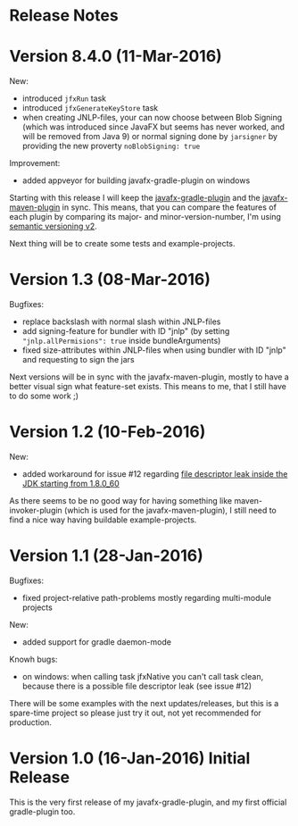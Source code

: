 Release Notes
=============

# Version 8.4.0 (11-Mar-2016)

New:
* introduced `jfxRun` task
* introduced `jfxGenerateKeyStore` task
* when creating JNLP-files, your can now choose between Blob Signing (which was introduced since JavaFX but seems has never worked, and will be removed from Java 9) or normal signing done by `jarsigner` by providing the new proverty `noBlobSigning: true`

Improvement:
* added appveyor for building javafx-gradle-plugin on windows

Starting with this release I will keep the [javafx-gradle-plugin](https://github.com/FibreFoX/javafx-gradle-plugin) and the [javafx-maven-plugin](https://github.com/javafx-maven-plugin/javafx-maven-plugin) in sync. This means, that you can compare the features of each plugin by comparing its major- and minor-version-number, I'm using [semantic versioning v2](http://semver.org/spec/v2.0.0.html).

Next thing will be to create some tests and example-projects.



# Version 1.3 (08-Mar-2016)

Bugfixes:
* replace backslash with normal slash within JNLP-files
* add signing-feature for bundler with ID "jnlp" (by setting `"jnlp.allPermisions": true` inside bundleArguments)
* fixed size-attributes within JNLP-files when using bundler with ID "jnlp" and requesting to sign the jars

Next versions will be in sync with the javafx-maven-plugin, mostly to have a better visual sign what feature-set exists. This means to me, that I still have to do some work ;)



# Version 1.2 (10-Feb-2016)

New:
* added workaround for issue #12 regarding [file descriptor leak inside the JDK starting from 1.8.0_60](https://bugs.openjdk.java.net/browse/JDK-8148717)

As there seems to be no good way for having something like maven-invoker-plugin (which is used for the javafx-maven-plugin), I still need to find a nice way having buildable example-projects.



# Version 1.1 (28-Jan-2016)

Bugfixes:
* fixed project-relative path-problems mostly regarding multi-module projects

New:
* added support for gradle daemon-mode

Knowh bugs:
* on windows: when calling task jfxNative you can't call task clean, because there is a possible file descriptor leak (see issue #12)

There will be some examples with the next updates/releases, but this is a spare-time project so please just try it out, not yet recommended for production.



# Version 1.0 (16-Jan-2016) Initial Release

This is the very first release of my javafx-gradle-plugin, and my first official gradle-plugin too.
